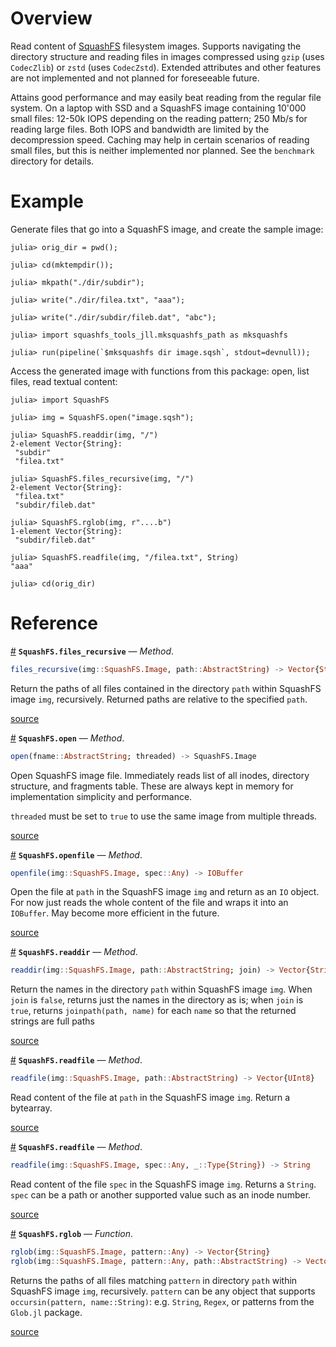 
<a id='Overview'></a>

<a id='Overview-1'></a>

# Overview


Read content of [SquashFS](https://en.wikipedia.org/wiki/SquashFS) filesystem images. Supports navigating the directory structure and reading files in images compressed using `gzip` (uses `CodecZlib`) or `zstd` (uses `CodecZstd`). Extended attributes and other features are not implemented and not planned for foreseeable future.


Attains good performance and may easily beat reading from the regular file system. On a laptop with SSD and a SquashFS image containing 10'000 small files: 12-50k IOPS depending on the reading pattern; 250 Mb/s for reading large files. Both IOPS and bandwidth are limited by the decompression speed. Caching may help in certain scenarios of reading small files, but this is neither implemented nor planned. See the `benchmark` directory for details.


<a id='Example'></a>

<a id='Example-1'></a>

# Example


Generate files that go into a SquashFS image, and create the sample image:


```julia-repl
julia> orig_dir = pwd();

julia> cd(mktempdir());

julia> mkpath("./dir/subdir");

julia> write("./dir/filea.txt", "aaa");

julia> write("./dir/subdir/fileb.dat", "abc");

julia> import squashfs_tools_jll.mksquashfs_path as mksquashfs

julia> run(pipeline(`$mksquashfs dir image.sqsh`, stdout=devnull));
```


Access the generated image with functions from this package: open, list files, read textual content:


```julia-repl
julia> import SquashFS

julia> img = SquashFS.open("image.sqsh");

julia> SquashFS.readdir(img, "/")
2-element Vector{String}:
 "subdir"
 "filea.txt"

julia> SquashFS.files_recursive(img, "/")
2-element Vector{String}:
 "filea.txt"
 "subdir/fileb.dat"

julia> SquashFS.rglob(img, r"....b")
1-element Vector{String}:
 "subdir/fileb.dat"

julia> SquashFS.readfile(img, "/filea.txt", String)
"aaa"

julia> cd(orig_dir)

```


<a id='Reference'></a>

<a id='Reference-1'></a>

# Reference

<a id='SquashFS.files_recursive-Tuple{SquashFS.Image, AbstractString}' href='#SquashFS.files_recursive-Tuple{SquashFS.Image, AbstractString}'>#</a>
**`SquashFS.files_recursive`** &mdash; *Method*.



```julia
files_recursive(img::SquashFS.Image, path::AbstractString) -> Vector{String}

```

Return the paths of all files contained in the directory `path` within SquashFS image `img`, recursively. Returned paths are relative to the specified `path`.


<a target='_blank' href='https://github.com/aplavin/SquashFS.jl/blob/a626f5296698cfcbe851be31a50278c402f51d82/src/api.jl#L70' class='documenter-source'>source</a><br>

<a id='SquashFS.open-Tuple{AbstractString}' href='#SquashFS.open-Tuple{AbstractString}'>#</a>
**`SquashFS.open`** &mdash; *Method*.



```julia
open(fname::AbstractString; threaded) -> SquashFS.Image

```

Open SquashFS image file. Immediately reads list of all inodes, directory structure, and fragments table. These are always kept in memory for implementation simplicity and performance.

`threaded` must be set to `true` to use the same image from multiple threads.


<a target='_blank' href='https://github.com/aplavin/SquashFS.jl/blob/a626f5296698cfcbe851be31a50278c402f51d82/src/api.jl#L40' class='documenter-source'>source</a><br>

<a id='SquashFS.openfile-Tuple{SquashFS.Image, Any}' href='#SquashFS.openfile-Tuple{SquashFS.Image, Any}'>#</a>
**`SquashFS.openfile`** &mdash; *Method*.



```julia
openfile(img::SquashFS.Image, spec::Any) -> IOBuffer

```

Open the file at `path` in the SquashFS image `img` and return as an `IO` object. For now just reads the whole content of the file and wraps it into an `IOBuffer`. May become more efficient in the future.


<a target='_blank' href='https://github.com/aplavin/SquashFS.jl/blob/a626f5296698cfcbe851be31a50278c402f51d82/src/api.jl#L104' class='documenter-source'>source</a><br>

<a id='SquashFS.readdir-Tuple{SquashFS.Image, AbstractString}' href='#SquashFS.readdir-Tuple{SquashFS.Image, AbstractString}'>#</a>
**`SquashFS.readdir`** &mdash; *Method*.



```julia
readdir(img::SquashFS.Image, path::AbstractString; join) -> Vector{String}

```

Return the names in the directory `path` within SquashFS image `img`. When `join` is `false`, returns just the names in the directory as is; when `join` is `true`, returns `joinpath(path, name)` for each `name` so that the returned strings are full paths


<a target='_blank' href='https://github.com/aplavin/SquashFS.jl/blob/a626f5296698cfcbe851be31a50278c402f51d82/src/api.jl#L59' class='documenter-source'>source</a><br>

<a id='SquashFS.readfile-Tuple{SquashFS.Image, AbstractString}' href='#SquashFS.readfile-Tuple{SquashFS.Image, AbstractString}'>#</a>
**`SquashFS.readfile`** &mdash; *Method*.



```julia
readfile(img::SquashFS.Image, path::AbstractString) -> Vector{UInt8}

```

Read content of the file at `path` in the SquashFS image `img`. Return a bytearray.


<a target='_blank' href='https://github.com/aplavin/SquashFS.jl/blob/a626f5296698cfcbe851be31a50278c402f51d82/src/api.jl#L95' class='documenter-source'>source</a><br>

<a id='SquashFS.readfile-Tuple{SquashFS.Image, Any, Type{String}}' href='#SquashFS.readfile-Tuple{SquashFS.Image, Any, Type{String}}'>#</a>
**`SquashFS.readfile`** &mdash; *Method*.



```julia
readfile(img::SquashFS.Image, spec::Any, _::Type{String}) -> String

```

Read content of the file `spec` in the SquashFS image `img`. Returns a `String`. `spec` can be a path or another supported value such as an inode number.


<a target='_blank' href='https://github.com/aplavin/SquashFS.jl/blob/a626f5296698cfcbe851be31a50278c402f51d82/src/api.jl#L100' class='documenter-source'>source</a><br>

<a id='SquashFS.rglob' href='#SquashFS.rglob'>#</a>
**`SquashFS.rglob`** &mdash; *Function*.



```julia
rglob(img::SquashFS.Image, pattern::Any) -> Vector{String}
rglob(img::SquashFS.Image, pattern::Any, path::AbstractString) -> Vector{String}

```

Returns the paths of all files matching `pattern` in directory `path` within SquashFS image `img`, recursively. `pattern` can be any object that supports `occursin(pattern, name::String)`: e.g. `String`, `Regex`, or patterns from the `Glob.jl` package.


<a target='_blank' href='https://github.com/aplavin/SquashFS.jl/blob/a626f5296698cfcbe851be31a50278c402f51d82/src/api.jl#L74' class='documenter-source'>source</a><br>

